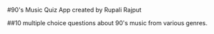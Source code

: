 #90's Music Quiz App created by Rupali Rajput

##10 multiple choice questions about 90's music from various genres.
